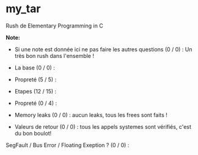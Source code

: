 # my_tar
Rush de Elementary Programming in C

**Note:**

- Si une note est donnée ici ne pas faire les autres questions (0 / 0) : 
Un très bon rush dans l'ensemble ! 

- La base (0 / 0) : 

- Propreté (5 / 5) : 

- Etapes (12 / 15) : 

- Propreté (0 / 4) : 

- Memory leaks (0 / 0) : 
aucun leaks, tous les frees sont faits ! 

- Valeurs de retour (0 / 0) : 
tous les appels systemes sont vérifiés, c'est du bon boulot! 

SegFault / Bus Error / Floating Exeption ? (0 / 0) :
